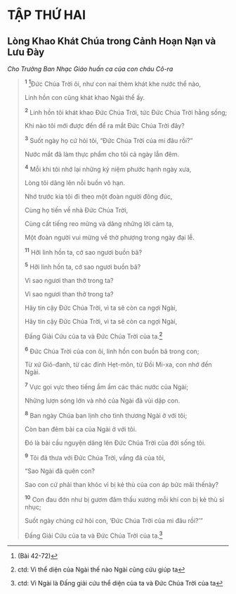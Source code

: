 # TẬP THỨ HAI

## Lòng Khao Khát Chúa trong Cảnh Hoạn Nạn và Lưu Ðày
*Cho Trưởng Ban Nhạc Giáo huấn ca của con cháu Cô-ra*

> <sup><b>1</b></sup> [^1@-7b5f3bc5-177e-474a-95bc-ef54e15f63ce]Ðức Chúa Trời ôi, như con nai thèm khát khe nước thể nào,
> 
> Linh hồn con cũng khát khao Ngài thể ấy.
>
> <sup><b>2</b></sup> Linh hồn tôi khát khao Ðức Chúa Trời, tức Ðức Chúa Trời hằng sống;
> 
> Khi nào tôi mới được đến để ra mắt Ðức Chúa Trời đây?
> 
> <sup><b>3</b></sup> Suốt ngày họ cứ hỏi tôi, “Ðức Chúa Trời của mi đâu rồi?”
> 
> Nước mắt đã làm thực phẩm cho tôi cả ngày lẫn đêm.
>
> <sup><b>4</b></sup> Mỗi khi tôi nhớ lại những kỷ niệm phước hạnh ngày xưa,
> 
> Lòng tôi dâng lên nỗi buồn vô hạn.
> 
> Nhớ trước kia tôi đi theo một đoàn người đông đúc,
> 
> Cùng họ tiến về nhà Ðức Chúa Trời,
> 
> Cùng cất tiếng reo mừng và dâng những lời cảm tạ,
> 
> Một đoàn người vui mừng về thờ phượng trong ngày đại lễ.
>
> <sup><b>11</b></sup> Hỡi linh hồn ta, cớ sao ngươi buồn bã?
> 
> <sup><b>5</b></sup> Hỡi linh hồn ta, cớ sao ngươi buồn bã?
> 
> Vì sao ngươi than thở trong ta?
> 
> Vì sao ngươi than thở trong ta?
> 
> Hãy tin cậy Ðức Chúa Trời, vì ta sẽ còn ca ngợi Ngài,
> 
> Hãy tin cậy Ðức Chúa Trời, vì ta sẽ còn ca ngợi Ngài,
> 
> Đấng Giải Cứu của ta và Ðức Chúa Trời của ta.[^1-7b5f3bc5-177e-474a-95bc-ef54e15f63ce]
>
> <sup><b>6</b></sup> Ðức Chúa Trời của con ôi, linh hồn con buồn bã trong con;
> 
> Từ xứ Giô-đanh, từ các đỉnh Hẹt-môn, từ Ðồi Mi-xa, con nhớ đến Ngài.
> 
> <sup><b>7</b></sup> Vực gọi vực theo tiếng ầm ầm các thác nước của Ngài;
> 
> Những lượn sóng lớn và nhỏ của Ngài đã vùi dập con.
>
> <sup><b>8</b></sup> Ban ngày Chúa ban lịnh cho tình thương Ngài ở với tôi;
> 
> Còn ban đêm bài ca của Ngài ở với tôi.
> 
> Ðó là bài cầu nguyện dâng lên Ðức Chúa Trời của đời sống tôi.
>
> <sup><b>9</b></sup> Tôi đã thưa với Ðức Chúa Trời, vầng đá của tôi,
> 
> “Sao Ngài đã quên con?
> 
> Sao con cứ phải than khóc vì bị kẻ thù của con áp bức mãi thếnày?
> 
> <sup><b>10</b></sup> Con đau đớn như bị gươm đâm thấu xương mỗi khi con bị kẻ thù sỉ nhục;
> 
> Suốt ngày chúng cứ hỏi con, ‘Ðức Chúa Trời của mi đâu rồi?’”
>
> Ðấng Giải Cứu của ta và Ðức Chúa Trời của ta.[^2-7b5f3bc5-177e-474a-95bc-ef54e15f63ce]

[^1-7b5f3bc5-177e-474a-95bc-ef54e15f63ce]: ctd: Vì thể diện của Ngài thế nào Ngài cũng cứu giúp ta
[^2-7b5f3bc5-177e-474a-95bc-ef54e15f63ce]: ctd: Vì Ngài là Đấng giải cứu thể diện của ta và Đức Chúa Trời của ta
[^1@-7b5f3bc5-177e-474a-95bc-ef54e15f63ce]: (Bài 42-72)